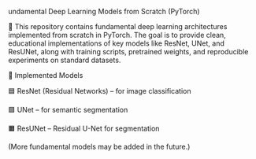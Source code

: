 undamental Deep Learning Models from Scratch (PyTorch)

🚀 This repository contains fundamental deep learning architectures implemented from scratch in PyTorch.
The goal is to provide clean, educational implementations of key models like ResNet, UNet, and ResUNet, along with training scripts, pretrained weights, and reproducible experiments on standard datasets.

📌 Implemented Models

🟦 ResNet (Residual Networks) – for image classification

🟩 UNet – for semantic segmentation

🟧 ResUNet – Residual U-Net for segmentation

(More fundamental models may be added in the future.)